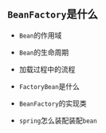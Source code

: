 ## `BeanFactory`是什么
* `Bean`的作用域

* `Bean`的生命周期
* 加载过程中的流程
* `FactoryBean`是什么
* `BeanFactory`的实现类
* `spring`怎么装配装配`bean`



